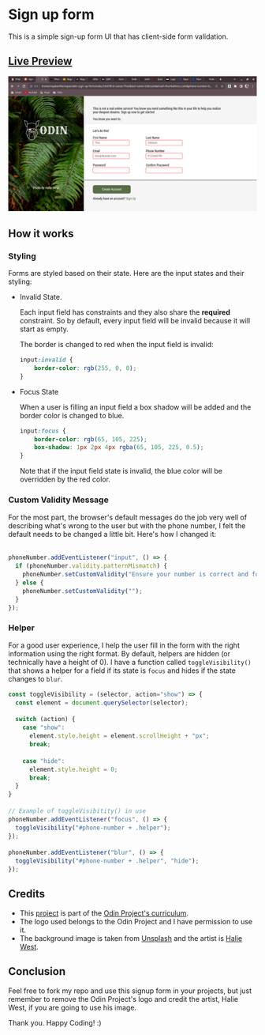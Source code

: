 # Sign up form

This is a simple sign-up form UI that has client-side form validation.

## [Live Preview](https://lindelwa122.github.io/odin-sign-up-form/)

![Sign up form screenshot](assets/images/odin-sign-up-form-screenshot.png)

## How it works

### Styling

Forms are styled based on their state. Here are the input states and their styling:

* Invalid State.
    
    Each input field has constraints and they also share the **required** constraint. So by default, every input field will be invalid because it will start as empty.

    The border is changed to red when the input field is invalid:

    ```css
    input:invalid {
        border-color: rgb(255, 0, 0);
    }
    ```

* Focus State

    When a user is filling an input field a box shadow will be added and the border color is changed to blue.

    ```css
    input:focus {
        border-color: rgb(65, 105, 225);
        box-shadow: 1px 2px 4px rgba(65, 105, 225, 0.5);
    }
    ```

    Note that if the input field state is invalid, the blue color will be overridden by the red color.

### Custom Validity Message

For the most part, the browser's default messages do the job very well of describing what's wrong to the user but with the phone number, I felt the default needs to be changed a little bit. Here's how I changed it:

```javascript

phoneNumber.addEventListener("input", () => {
  if (phoneNumber.validity.patternMismatch) {
    phoneNumber.setCustomValidity("Ensure your number is correct and formatted correctly.");
  } else {
    phoneNumber.setCustomValidity("");
  }
});

```

### Helper

For a good user experience, I help the user fill in the form with the right information using the right format. By default, helpers are hidden (or technically have a height of 0). I have a function called ```toggleVisibility()``` that shows a helper for a field if its state is ```focus``` and hides if the state changes to ```blur```.

```javascript
const toggleVisibility = (selector, action="show") => {
  const element = document.querySelector(selector);

  switch (action) {
    case "show":
      element.style.height = element.scrollHeight + "px";
      break;

    case "hide":
      element.style.height = 0;
      break;
  }
}

// Example of toggleVisibitity() in use
phoneNumber.addEventListener("focus", () => {
  toggleVisibility("#phone-number + .helper");
});

phoneNumber.addEventListener("blur", () => {
  toggleVisibility("#phone-number + .helper", "hide");
});
```

## Credits

* This [project](https://www.theodinproject.com/lessons/node-path-intermediate-html-and-css-sign-up-form) is part of the [Odin Project's curriculum](https://www.theodinproject.com).
* The logo used belongs to the Odin Project and I have permission to use it.
* The background image is taken from [Unsplash](https://unsplash.com) and the artist is [Halie West](https://unsplash.com/@haliewestphoto).

## Conclusion

Feel free to fork my repo and use this signup form in your projects, but just remember to remove the Odin Project's logo and credit the artist, Halie West, if you are going to use his image.

Thank you. Happy Coding! :)
